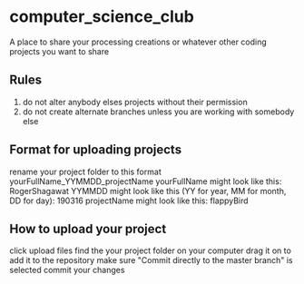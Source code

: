 # computer_science_club
A place to share your processing creations or whatever other coding projects you want to share

Rules
--------------------------------
1. do not alter anybody elses projects without their permission
2. do not create alternate branches unless you are working with somebody else

Format for uploading projects
-----------------------------------
rename your project folder to this format
yourFullName_YYMMDD_projectName
yourFullName might look like this: RogerShagawat
YYMMDD might look like this (YY for year, MM for month, DD for day): 190316
projectName might look like this: flappyBird

How to upload your project
------------------------------------
click upload files
find the your project folder on your computer
drag it on to add it to the repository
make sure "Commit directly to the master branch" is selected
commit your changes

